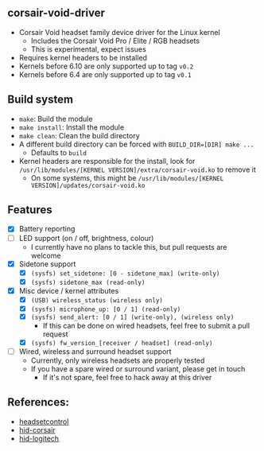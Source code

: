 ## corsair-void-driver
  - Corsair Void headset family device driver for the Linux kernel
    - Includes the Corsair Void Pro / Elite / RGB headsets
    - This is experimental, expect issues
  - Requires kernel headers to be installed
  - Kernels before 6.10 are only supported up to tag `v0.2`
  - Kernels before 6.4 are only supported up to tag `v0.1`

## Build system
  - `make`: Build the module
  - `make install`: Install the module
  - `make clean`: Clean the build directory
  - A different build directory can be forced with `BUILD_DIR=[DIR] make ...`
    - Defaults to `build`
  - Kernel headers are responsible for the install, look for `/usr/lib/modules/[KERNEL VERSION]/extra/corsair-void.ko` to remove it
    - On some systems, this might be `/usr/lib/modules/[KERNEL VERSION]/updates/corsair-void.ko`

## Features
  - [x] Battery reporting
  - [ ] LED support (on / off, brightness, colour)
    - I currently have no plans to tackle this, but pull requests are welcome
  - [x] Sidetone support
    - [x] `(sysfs) set_sidetone: [0 - sidetone_max] (write-only)`
    - [x] `(sysfs) sidetone_max (read-only)`
  - [x] Misc device / kernel attributes
    - [x] `(USB) wireless_status (wireless only)`
    - [x] `(sysfs) microphone_up: [0 / 1] (read-only)`
    - [x] `(sysfs) send_alert: [0 / 1] (write-only), (wireless only)`
      - If this can be done on wired headsets, feel free to submit a pull request
    - [x] `(sysfs) fw_version_[receiver / headset] (read-only)`
  - [ ] Wired, wireless and surround headset support
    - Currently, only wireless headsets are properly tested
    - If you have a spare wired or surround variant, please get in touch
      - If it's not spare, feel free to hack away at this driver

## References:
  - [headsetcontrol](https://github.com/Sapd/HeadsetControl/blob/master/src/devices/corsair_void.c)
  - [hid-corsair](https://git.kernel.org/pub/scm/linux/kernel/git/torvalds/linux.git/tree/drivers/hid/hid-corsair.c)
  - [hid-logitech](https://git.kernel.org/pub/scm/linux/kernel/git/torvalds/linux.git/tree/drivers/hid/hid-logitech-hidpp.c)
